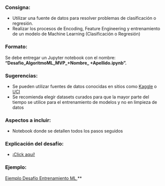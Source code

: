 ### Consigna:
- Utilizar una fuente de datos para resolver problemas de clasificación o regresión. 
- Realizar los procesos de Encoding, Feature Engineering y entrenamiento de un modelo de Machine Learning (Clasificación o Regresión)
### Formato:
Se debe entregar un Jupyter notebook con el nombre: **“Desafio_AlgoritmoML_MVP_+Nombre_ +Apellido.ipynb”.**
### Sugerencias:
- Se pueden utilizar fuentes de datos conocidas en sitios como [Kaggle](https://www.kaggle.com/datasets) o [UCI](https://archive.ics.uci.edu/ml/index.php)
- Se recomienda elegir datasets curados para que la mayor parte del tiempo se utilice para el entrenamiento de modelos y no en limpieza de datos
### Aspectos a incluir:
- Notebook donde se detallen todos los pasos seguidos  
### Explicación del desafío:
- [¡Click aquí!](https://drive.google.com/file/d/1h5rOvgI8N5x915cwNcV9GrMonk5Ky55R/view?usp=sharing)
### Ejemplo:  
[Ejemplo Desafío Entrenamiento ML](https://www.kaggle.com/mrisdal/exploring-survival-on-the-titanic),**